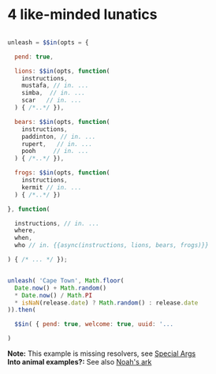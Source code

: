 # 4 like-minded lunatics

```javascript

unleash = $$in(opts = {

  pend: true,

  lions: $$in(opts, function(
    instructions,
    mustafa, // in. ...
    simba,  // in. ...
    scar   // in. ... 
  ) { /*..*/ }),

  bears: $$in(opts, function(
    instructions,
    paddinton, // in. ...
    rupert,   // in. ...
    pooh     // in. ...
  ) { /*..*/ }),

  frogs: $$in(opts, function(
    instructions,
    kermit // in. ...
  ) { /*..*/ })

}, function(

  instructions, // in. ...
  where,
  when,
  who // in. {{async(instructions, lions, bears, frogs)}}

) { /* ... */ });


unleash( 'Cape Town', Math.floor(
  Date.now() + Math.random() 
  * Date.now() / Math.PI 
  * isNaN(release.date) ? Math.random() : release.date
)).then(

  $$in( { pend: true, welcome: true, uuid: '...

)

```

<b>Note:</b> This example is missing resolvers, see [Special Args](https://github.com/nomilous/in.#special-arguments) <br>
<b>Into animal examples?:</b> See also [Noah's ark](https://www.google.co.za/search?q=noah%27s+ark&espv=2&biw=1063&bih=1058&tbm=isch&tbo=u&source=univ&sa=X&ei=zVaJVc38A4Lj7QaKnorICg&ved=0CCYQsAQ)

